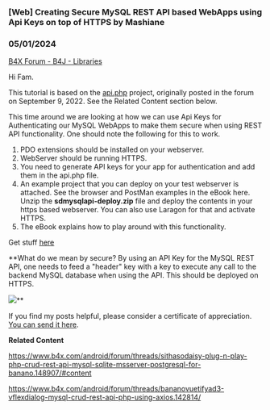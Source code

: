 ### [Web] Creating Secure MySQL REST API based WebApps using Api Keys on top of HTTPS by Mashiane
### 05/01/2024
[B4X Forum - B4J - Libraries](https://www.b4x.com/android/forum/threads/160849/)

Hi Fam.  
  
This tutorial is based on the [api.php](https://github.com/mevdschee/php-crud-api) project, originally posted in the forum on September 9, 2022. See the Related Content section below.  
  
This time around we are looking at how we can use Api Keys for Authenticating our MySQL WebApps to make them secure when using REST API functionality. One should note the following for this to work.  
  
1. PDO extensions should be installed on your webserver.  
2. WebServer should be running HTTPS.  
3. You need to generate API keys for your app for authentication and add them in the api.php file.  
4. An example project that you can deploy on your test webserver is attached. See the browser and PostMan examples in the eBook here. Unzip the **sdmysqlapi-deploy.zip** file and deploy the contents in your https based webserver. You can also use Laragon for that and activate HTTPS.  
5. The eBook explains how to play around with this functionality.  
  
Get stuff [here](https://drive.google.com/drive/folders/1-IbsiIbkiPfU-tiARLcqSImu_KK0o82V?usp=sharing)  
  
**What do we mean by secure? By using an API Key for the MySQL REST API, one needs to feed a "header" key with a key to execute any call to the backend MySQL database when using the API. This should be deployed on HTTPS.  
  
![](https://www.b4x.com/android/forum/attachments/153322)**  
  
If you find my posts helpful, please consider a certificate of appreciation. [You can send it here](https://paypal.me/anelembanga?country.x=ZA&locale.x=en_US).  
  
**Related Content**  
  
<https://www.b4x.com/android/forum/threads/sithasodaisy-plug-n-play-php-crud-rest-api-mysql-sqlite-msserver-postgresql-for-banano.148907/#content>  
  
<https://www.b4x.com/android/forum/threads/bananovuetifyad3-vflexdialog-mysql-crud-rest-api-php-using-axios.142814/>